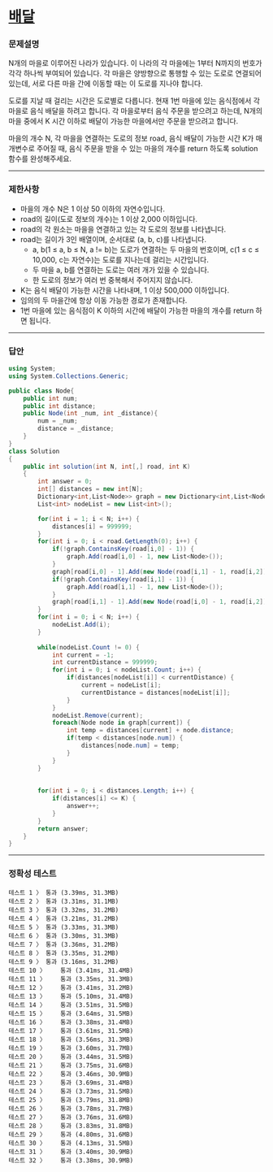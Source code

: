 # <a href="https://school.programmers.co.kr/learn/courses/30/lessons/12978">배달</a>

### 문제설명

N개의 마을로 이루어진 나라가 있습니다. 이 나라의 각 마을에는 1부터 N까지의 번호가 각각 하나씩 부여되어 있습니다. 각 마을은 양방향으로 통행할 수 있는 도로로 연결되어 있는데, 서로 다른 마을 간에 이동할 때는 이 도로를 지나야 합니다.

도로를 지날 때 걸리는 시간은 도로별로 다릅니다. 현재 1번 마을에 있는 음식점에서 각 마을로 음식 배달을 하려고 합니다. 각 마을로부터 음식 주문을 받으려고 하는데, N개의 마을 중에서 K 시간 이하로 배달이 가능한 마을에서만 주문을 받으려고 합니다.

마을의 개수 N, 각 마을을 연결하는 도로의 정보 road, 음식 배달이 가능한 시간 K가 매개변수로 주어질 때, 음식 주문을 받을 수 있는 마을의 개수를 return 하도록 solution 함수를 완성해주세요.

***

### 제한사항

 - 마을의 개수 N은 1 이상 50 이하의 자연수입니다.
 - road의 길이(도로 정보의 개수)는 1 이상 2,000 이하입니다.
 - road의 각 원소는 마을을 연결하고 있는 각 도로의 정보를 나타냅니다.
 - road는 길이가 3인 배열이며, 순서대로 (a, b, c)를 나타냅니다.
   - a, b(1 ≤ a, b ≤ N, a != b)는 도로가 연결하는 두 마을의 번호이며, c(1 ≤ c ≤ 10,000, c는 자연수)는 도로를 지나는데 걸리는 시간입니다.
   - 두 마을 a, b를 연결하는 도로는 여러 개가 있을 수 있습니다.
   - 한 도로의 정보가 여러 번 중복해서 주어지지 않습니다.
 - K는 음식 배달이 가능한 시간을 나타내며, 1 이상 500,000 이하입니다.
 - 임의의 두 마을간에 항상 이동 가능한 경로가 존재합니다.
 - 1번 마을에 있는 음식점이 K 이하의 시간에 배달이 가능한 마을의 개수를 return 하면 됩니다.

***

### 답안
``` csharp
using System;
using System.Collections.Generic;

public class Node{
    public int num;
    public int distance;
    public Node(int _num, int _distance){
        num = _num;
        distance = _distance;
    }
}
class Solution
{
    public int solution(int N, int[,] road, int K)
    {
        int answer = 0;
        int[] distances = new int[N];
        Dictionary<int,List<Node>> graph = new Dictionary<int,List<Node>>();
        List<int> nodeList = new List<int>();

        for(int i = 1; i < N; i++) {
            distances[i] = 999999;
        }
        for(int i = 0; i < road.GetLength(0); i++) {
            if(!graph.ContainsKey(road[i,0] - 1)) {
                graph.Add(road[i,0] - 1, new List<Node>());
            }
            graph[road[i,0] - 1].Add(new Node(road[i,1] - 1, road[i,2]));
            if(!graph.ContainsKey(road[i,1] - 1)) {
                graph.Add(road[i,1] - 1, new List<Node>());
            }
            graph[road[i,1] - 1].Add(new Node(road[i,0] - 1, road[i,2]));
        }
        for(int i = 0; i < N; i++) {
            nodeList.Add(i);
        }
        
        while(nodeList.Count != 0) {
            int current = -1;
            int currentDistance = 999999;
            for(int i = 0; i < nodeList.Count; i++) {
                if(distances[nodeList[i]] < currentDistance) {
                    current = nodeList[i];
                    currentDistance = distances[nodeList[i]];
                }
            }
            nodeList.Remove(current);
            foreach(Node node in graph[current]) {
                int temp = distances[current] + node.distance;
                if(temp < distances[node.num]) {
                    distances[node.num] = temp;
                }
            }
        }
        
        
        for(int i = 0; i < distances.Length; i++) {
            if(distances[i] <= K) {
                answer++;
            }
        }
        return answer;
    }
}
```

***

### 정확성 테스트
```
테스트 1 〉	통과 (3.39ms, 31.3MB)
테스트 2 〉	통과 (3.31ms, 31.1MB)
테스트 3 〉	통과 (3.32ms, 31.2MB)
테스트 4 〉	통과 (3.21ms, 31.2MB)
테스트 5 〉	통과 (3.33ms, 31.3MB)
테스트 6 〉	통과 (3.30ms, 31.3MB)
테스트 7 〉	통과 (3.36ms, 31.2MB)
테스트 8 〉	통과 (3.35ms, 31.2MB)
테스트 9 〉	통과 (3.16ms, 31.2MB)
테스트 10 〉	통과 (3.41ms, 31.4MB)
테스트 11 〉	통과 (3.35ms, 31.3MB)
테스트 12 〉	통과 (3.41ms, 31.2MB)
테스트 13 〉	통과 (5.10ms, 31.4MB)
테스트 14 〉	통과 (3.51ms, 31.5MB)
테스트 15 〉	통과 (3.64ms, 31.5MB)
테스트 16 〉	통과 (3.38ms, 31.4MB)
테스트 17 〉	통과 (3.61ms, 31.5MB)
테스트 18 〉	통과 (3.56ms, 31.3MB)
테스트 19 〉	통과 (3.60ms, 31.7MB)
테스트 20 〉	통과 (3.44ms, 31.5MB)
테스트 21 〉	통과 (3.75ms, 31.6MB)
테스트 22 〉	통과 (3.46ms, 30.9MB)
테스트 23 〉	통과 (3.69ms, 31.4MB)
테스트 24 〉	통과 (3.73ms, 31.5MB)
테스트 25 〉	통과 (3.79ms, 31.8MB)
테스트 26 〉	통과 (3.78ms, 31.7MB)
테스트 27 〉	통과 (3.76ms, 31.6MB)
테스트 28 〉	통과 (3.83ms, 31.8MB)
테스트 29 〉	통과 (4.80ms, 31.6MB)
테스트 30 〉	통과 (4.13ms, 31.5MB)
테스트 31 〉	통과 (3.40ms, 30.9MB)
테스트 32 〉	통과 (3.38ms, 30.9MB)
```